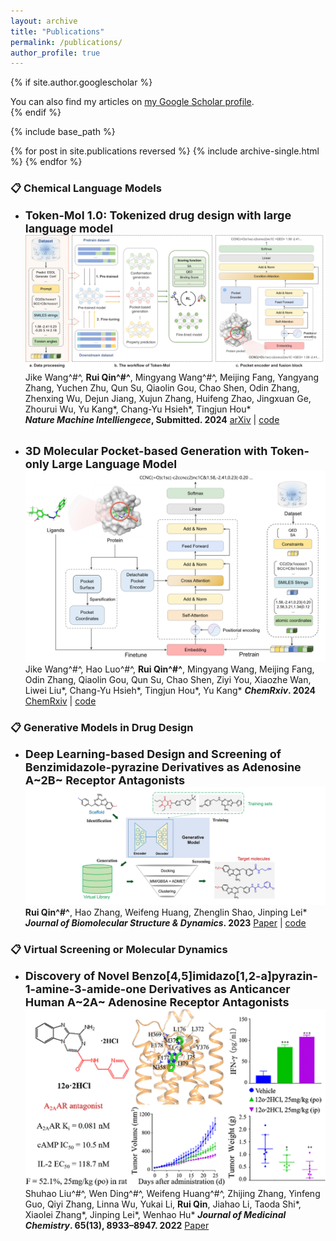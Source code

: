 ```yaml
---
layout: archive
title: "Publications"
permalink: /publications/
author_profile: true
---
```


{% if site.author.googlescholar %}
  <div class="wordwrap">You can also find my articles on <a href="https://scholar.google.com/citations?user=XfIWfBcAAAAJ">my Google Scholar profile</a>.</div>
{% endif %}

{% include base_path %}

{% for post in site.publications reversed %}
  {% include archive-single.html %}
{% endfor %}

### :clipboard: Chemical Language Models

*   <font size=4>**Token-Mol 1.0: Tokenized drug design with large language model** </font>
![](/images/Token-Mol.jpg)
    Jike Wang^#^, **Rui Qin^#^**, Mingyang Wang^#^, Meijing Fang, Yangyang Zhang, Yuchen Zhu, Qun Su, Qiaolin Gou, Chao Shen, Odin Zhang, Zhenxing Wu, Dejun Jiang, Xujun Zhang, Huifeng Zhao, Jingxuan Ge, Zhourui Wu, Yu Kang\*, Chang-Yu Hsieh\*, Tingjun Hou\*  
    ***Nature Machine Intelliengece*, Submitted. 2024**
    [arXiv](https://arxiv.org/abs/2407.07930) | [code](https://github.com/jkwang93/Token-Mol)    
    <br>

*   <font size=4>**3D Molecular Pocket-based Generation with Token-only Large Language Model** </font>
![](/images/3DSMILESGPT.png)
    Jike Wang^#^, Hao Luo^#^, **Rui Qin^#^**, Mingyang Wang, Meijing Fang, Odin Zhang, Qiaolin Gou, Qun Su, Chao Shen, Ziyi You, Xiaozhe Wan, Liwei Liu\*, Chang-Yu Hsieh\*, Tingjun Hou\*, Yu Kang\*
    ***ChemRxiv*. 2024**
    [ChemRxiv](http://dx.doi.org/10.26434/chemrxiv-2024-0ckgt) | [code](https://github.com/ashipiling/GPT_3DSMILES)


### :clipboard: Generative Models in Drug Design

*   <font size=4>**Deep Learning-based Design and Screening of Benzimidazole-pyrazine Derivatives as Adenosine A~2B~ Receptor Antagonists** </font>
![](/images/tbsd_a_2295974_uf0001_c.jpg)
    **Rui Qin^#^**, Hao Zhang, Weifeng Huang, Zhenglin Shao, Jinping Lei\*  
    ***Journal of Biomolecular Structure & Dynamics*. 2023**
    [Paper](http://dx.doi.org/10.1080/07391102.2023.2295974) | [code](https://github.com/sorui-qin/A2BAR_Antagonists_Design)    


### :clipboard: Virtual Screening or Molecular Dynamics

*   <font size=4>**Discovery of Novel Benzo[4,5]imidazo[1,2-a]pyrazin-1-amine-3-amide-one Derivatives as Anticancer Human A~2A~ Adenosine Receptor Antagonists** </font>
![](/images/images_medium_jm2c00101_0015.gif)
    Shuhao Liu^#^, Wen Ding^#^, Weifeng Huang^#^, Zhijing Zhang, Yinfeng Guo, Qiyi Zhang, Linna Wu, Yukai Li, **Rui Qin**, Jiahao Li, Taoda Shi\*, Xiaolei Zhang\*, Jinping Lei\*, Wenhao Hu\* 
    ***Journal of Medicinal Chemistry*. 65(13), 8933–8947. 2022**
    [Paper](https://doi.org/10.1021/acs.jmedchem.2c00101)
